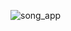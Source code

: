 ![song_app](https://github.com/zeeshantaj/Music_Streaming_App/assets/91092210/f45cc0b4-e7d5-41e0-ad81-cb2ba2e18614)

